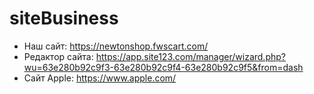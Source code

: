 # siteBusiness
- Наш сайт: https://newtonshop.fwscart.com/
- Редактор сайта: https://app.site123.com/manager/wizard.php?wu=63e280b92c9f3-63e280b92c9f4-63e280b92c9f5&from=dash
- Сайт Apple: https://www.apple.com/
